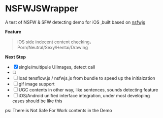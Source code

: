 # NSFWJSWrapper

A test of NSFW & SFW detecting demo for iOS ,built based on [nsfwjs](https://github.com/infinitered/nsfwjs)

**Feature**

> iOS side indecent content checking，Porn/Neutral/Sexy/Hentai/Drawing

**Next Step**

* [X] single/multipule UIImages, detect call
* [ ]
* [ ] load tensflow.js / nsfwjs.js from bundle to speed up the initialzation
* [ ] gif image support
* [ ] UGC contents in other way, like sentences, sounds  detecting feature
* [ ] iOS/Android unified interface integration, under most developing cases should be like this

ps: There is Not Safe For Work contents in the Demo
